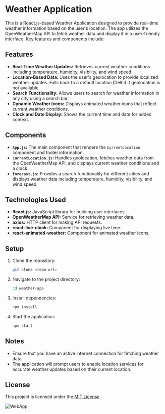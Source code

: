 # Weather Application

This is a React.js-based Weather Application designed to provide real-time weather information based on the user's location. The app utilizes the OpenWeatherMap API to fetch weather data and display it in a user-friendly interface. Key features and components include:

## Features
- **Real-Time Weather Updates:** Retrieves current weather conditions including temperature, humidity, visibility, and wind speed.
- **Location-Based Data:** Uses the user's geolocation to provide localized weather updates. Falls back to a default location (Delhi) if geolocation is not available.
- **Search Functionality:** Allows users to search for weather information in any city using a search bar.
- **Dynamic Weather Icons:** Displays animated weather icons that reflect current weather conditions.
- **Clock and Date Display:** Shows the current time and date for added context.

## Components
- **`App.js`:** The main component that renders the `CurrentLocation` component and footer information.
- **`currentLocation.js`:** Handles geolocation, fetches weather data from the OpenWeatherMap API, and displays current weather conditions and a clock.
- **`forecast.js`:** Provides a search functionality for different cities and displays weather data including temperature, humidity, visibility, and wind speed.

## Technologies Used
- **React.js:** JavaScript library for building user interfaces.
- **OpenWeatherMap API:** Service for retrieving weather data.
- **axios:** HTTP client for making API requests.
- **react-live-clock:** Component for displaying live time.
- **react-animated-weather:** Component for animated weather icons.

## Setup
1. Clone the repository: 
    ```bash
    git clone <repo-url>
    ```
2. Navigate to the project directory: 
    ```bash
    cd weather-app
    ```
3. Install dependencies: 
    ```bash
    npm install
    ```
4. Start the application: 
    ```bash
    npm start
    ```

## Notes
- Ensure that you have an active internet connection for fetching weather data.
- The application will prompt users to enable location services for accurate weather updates based on their current location.

## License
This project is licensed under the [MIT License](LICENSE).



![WebApp](https://github.com/user-attachments/assets/38af188e-1c0c-4b33-8f3d-f358f6dbbab8)


